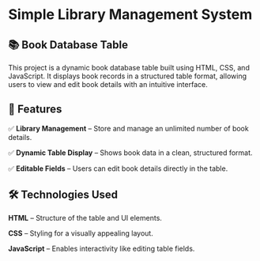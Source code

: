 # Simple Library Management System

## 📚 Book Database Table
This project is a dynamic book database table built using HTML, CSS, and JavaScript. It displays book records in a structured table format, allowing users to view and edit book details with an intuitive interface.



## 🚀 Features
✅ **Library Management** – Store and manage an unlimited number of book details.

✅ **Dynamic Table Display** – Shows book data in a clean, structured format.

✅ **Editable Fields** – Users can edit book details directly in the table.



## 🛠 Technologies Used
**HTML** – Structure of the table and UI elements.

**CSS** – Styling for a visually appealing layout.

**JavaScript** – Enables interactivity like editing table fields.
